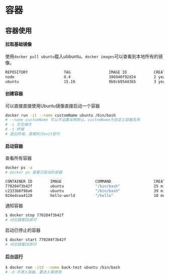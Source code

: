 # 容器

## 容器使用

#### 拉取基础镜像

使用`docker pull ubuntu`载入ubbuntu。`docker images`可以查看到本地所有的镜像。

 ```bash
REPOSITORY                TAG                 IMAGE ID            CREATED             SIZE
node                      8.4                 386940f92d24        2 years ago         673MB
ubuntu                    15.10               9b9cb95443b5        3 years ago         137MB
```

#### 创建容器

可以直接直接使用Ubuntu镜像直接启动一个容器

```bash
docker run -it --name customName ubuntu /bin/bash
# --name customName 可以不设置采用默认，customName为自定义容器名称
# -i 交互操作
# -t 终端
# 退出终端，直接执行exit即可
```

#### 启动容器

查看所有容器

```bash
docker ps -a
# docker ps 查看已启动的容器
```

```bash
CONTAINER ID        IMAGE               COMMAND                   CREATED             STATUS                        PORTS                    NAMES
770204f3b42f        ubuntu              "/bin/bash"               25 minutes ago      Up 20 minutes                                          upbeat_tesla
c2333b6f98a6        ubuntu              "/bin/bash"               39 minutes ago      Up 39 minutes                                          test
924edcea4120        hello-world         "/hello"                  10 months ago       Exited (0) 10 months ago                               magical_boyd
```

通知容器

```bash
$ docker stop 770204f3b42f
# 对应镜像ID即可
```

启动已停止的容器

```bash
$ docker start 770204f3b42f
# 对应镜像ID即可
```

#### 后台运行

```bash
$ docker run -itd --name back-test ubuntu /bin/bash
# -d 不进入容器，要进入需使用
```
